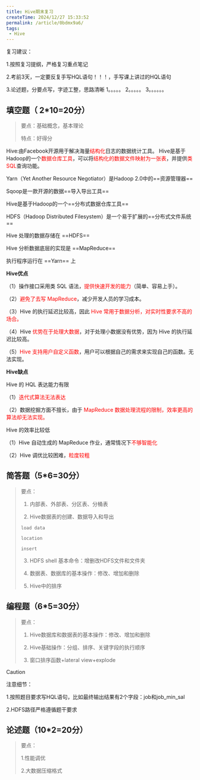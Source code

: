 ```yaml
---
title: Hive期末复习
createTime: 2024/12/27 15:33:52
permalink: /article/0bdmx9a6/
tags:
 - Hive
---
```








复习建议：

1.按照复习提纲，严格复习重点笔记

2.考前3天，一定要反复手写HQL语句！！！，手写课上讲过的HQL语句

3.论述题，分要点写，字迹工整，思路清晰
	1。。。。。
	2。。。。。
	3。。。。。。

## 填空题（ 2*10=20分）

> 要点：基础概念，基本理论
>
> 特点：好得分

Hive:由Facebook开源用于解决海量<font color='red'>结构化</font>日志的数据统计工具。
Hive是基于Hadoop的一个<font color='red'>数据仓库工具</font>，可以将<font color='red'>结构化的数据文件映射为一张表</font>，并提供<font color='red'>类SQL</font>查询功能。



Yarn（Yet Another Resource Negotiator）是Hadoop 2.0中的==资源管理器==

Sqoop是一款开源的数据==导入导出工具==

Hive是基于Hadoop的一个==分布式数据仓库工具==

HDFS（Hadoop Distributed Filesystem）是一个易于扩展的==分布式文件系统==



Hive 处理的数据存储在 ==HDFS==

Hive 分析数据底层的实现是 ==MapReduce==

执行程序运行在 ==Yarn== 上



**Hive优点**

（1）操作接口采用类 SQL 语法，<font color='red'>提供快速开发的能力</font>（简单、容易上手）。

（2）<font color='red'>避免了去写 MapReduce</font>，减少开发人员的学习成本。 

（3）Hive 的执行延迟比较高，因此 <font color='red'>Hive 常用于数据分析，对实时性要求不高的场合。 </font>

（4）Hive <font color='red'>优势在于处理大数据</font>，对于处理小数据没有优势，因为 Hive 的执行延迟比较高。

（5）<font color='red'>Hive 支持用户自定义函数</font>，用户可以根据自己的需求来实现自己的函数。无法实现。

**Hive缺点**

Hive 的 HQL 表达能力有限

（1）<font color='red'>迭代式算法无法表达</font>

（2）数据挖掘方面不擅长，由于<font color='red'> MapReduce 数据处理流程的限制，效率更高的算法却无法实现。</font>


Hive 的效率比较低

（1）Hive 自动生成的 MapReduce 作业，通常情况下<font color='red'>不够智能化</font>

（2）Hive 调优比较困难，<font color='red'>粒度较粗</font>







 

## 简答题（5*6=30分）

> 要点：
>
> 1. 内部表、外部表、分区表、分桶表
>
> 2. Hive数据表的创建、数据导入和导出
>
> 	`load data`
>
> 	`location`
>
> 	`insert`
>
> 3. HDFS shell 基本命令：增删改HDFS文件和文件夹
>
> 4. 数据表、数据库的基本操作：修改、增加和删除
>
> 5. Hive中的排序











## 编程题（6*5=30分）

> 要点：
>
> 1. Hive数据库和数据表的基本操作：修改、增加和删除
> 2. Hive基础操作：分组、排序、关键字段的执行顺序
>
> 3. 窗口排序函数+lateral view+explode

> [!caution]
>
> 注意细节：
>
> 1.按照题目要求写HQL语句，比如最终输出结果有2个字段：job和job_min_sal
>
> 2.HDFS路径严格遵循题干要求











## 论述题（10*2=20分）

> 要点：
>
> 1.性能调优
>
> 2.大数据压缩格式
